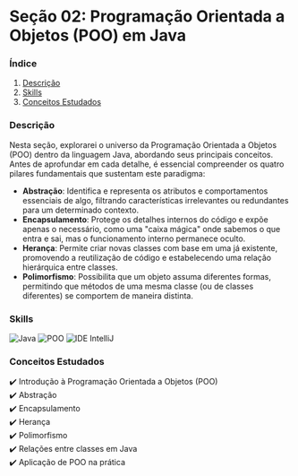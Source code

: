 # Seção 02: Programação Orientada a Objetos (POO) em Java

### Índice

1. [Descrição](#descrição)
2. [Skills](#skills)
3. [Conceitos Estudados](#conceitos-estudados)

### Descrição
Nesta seção, explorarei o universo da Programação Orientada a Objetos (POO) dentro da linguagem Java, abordando seus principais conceitos. Antes de aprofundar em cada detalhe, é essencial compreender os quatro pilares fundamentais que sustentam este paradigma:

- **Abstração**: Identifica e representa os atributos e comportamentos essenciais de algo, filtrando características irrelevantes ou redundantes para um determinado contexto.
- **Encapsulamento**: Protege os detalhes internos do código e expõe apenas o necessário, como uma "caixa mágica" onde sabemos o que entra e sai, mas o funcionamento interno permanece oculto.
- **Herança**: Permite criar novas classes com base em uma já existente, promovendo a reutilização de código e estabelecendo uma relação hierárquica entre classes.
- **Polimorfismo**: Possibilita que um objeto assuma diferentes formas, permitindo que métodos de uma mesma classe (ou de classes diferentes) se comportem de maneira distinta.

### Skills
![Java](https://img.shields.io/badge/Java-%23ED8B00.svg?style=for-the-badge&logo=openjdk&logoColor=white) ![POO](https://img.shields.io/badge/POO-Programação%20Orientada%20a%20Objetos-blue?style=for-the-badge) ![IDE IntelliJ](https://img.shields.io/badge/IntelliJ%20IDEA-%23000000.svg?style=for-the-badge&logo=intellij-idea&logoColor=white)  


### Conceitos Estudados

✔️ Introdução à Programação Orientada a Objetos (POO)  
✔️ Abstração  
✔️ Encapsulamento  
✔️ Herança  
✔️ Polimorfismo  
✔️ Relações entre classes em Java  
✔️ Aplicação de POO na prática  
